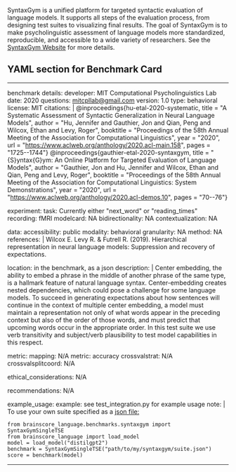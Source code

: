 SyntaxGym is a unified platform for targeted syntactic evaluation of language models. It supports all steps
of the evaluation process, from designing test suites to visualizing final results. The goal of SyntaxGym 
is to make psycholinguistic assessment of language models more standardized, reproducible, and accessible 
to a wide variety of researchers.  See the [SyntaxGym Website](https://syntaxgym.org/) for more details.

## YAML section for Benchmark Card
---
benchmark details:
  developer: MIT Computational Psycholinguistics Lab
  date: 2020
  questions: mitcpllab@gmail.com
  version: 1.0
  type: behavioral
  license: MIT
  citations: |
  @inproceedings{hu-etal-2020-systematic,
  title = "A Systematic Assessment of Syntactic Generalization in Neural Language Models",
  author = "Hu, Jennifer and Gauthier, Jon and Qian, Peng and Wilcox, Ethan and Levy, Roger",
  booktitle = "Proceedings of the 58th Annual Meeting of the Association for Computational Linguistics", 
  year = "2020", url = "https://www.aclweb.org/anthology/2020.acl-main.158", pages = "1725--1744"}
  @inproceedings{gauthier-etal-2020-syntaxgym, 
  title = "{S}yntax{G}ym: An Online Platform for Targeted Evaluation of Language Models", 
  author = "Gauthier, Jon and Hu, Jennifer and Wilcox, Ethan and Qian, Peng and Levy, Roger",
  booktitle = "Proceedings of the 58th Annual Meeting of the Association for Computational Linguistics: System Demonstrations",
  year = "2020", url = "https://www.aclweb.org/anthology/2020.acl-demos.10", pages = "70--76"}

experiment:
  task: Currently either "next_word" or "reading_times"
  recording: fMRI
  modelcard: NA
  bidirectionality: NA
  contextualization: NA

data:
  accessibility: public
  modality: behavioral
  granularity: NA
  method: NA
  references: |
  Wilcox E. Levy R. & Futrell R. (2019). Hierarchical representation in neural language models: Suppression and 
  recovery of expectations.

  location: in the benchmark, as a json
  description: |
  Center embedding, the ability to embed a phrase in the middle of another phrase of the same type, is a hallmark 
  feature of natural language syntax. Center-embedding creates nested dependencies, which could pose a challenge for 
  some language models. To succeed in generating expectations about how sentences will continue in the context of 
  multiple center embedding, a model must maintain a representation not only of what words appear in the preceding 
  context but also of the order of those words, and must predict that upcoming words occur in the appropriate order. 
  In this test suite we use verb transitivity and subject/verb plausibility to test model capabilities in this respect.

metric:
  mapping: N/A 
  metric: accuracy
  crossvalstrat: N/A
  crossvalsplitcoord: N/A

ethical_considerations: N/A

recommendations: N/A

example_usage:
  example: see test_integration.py for example usage
  note: |
  To use your own suite specified as a [json file:](https://cpllab.github.io/syntaxgym-core/suite_json.html) 
  ```
  from brainscore_language.benchmarks.syntaxgym import SyntaxGymSingleTSE
  from brainscore_language import load_model
  model = load_model("distilgpt2")
  benchmark = SyntaxGymSingleTSE("path/to/my/syntaxgym/suite.json")
  score = benchmark(model)
  ```
 --- 

